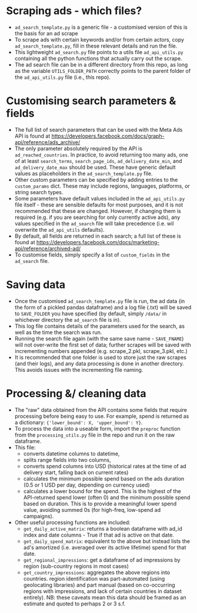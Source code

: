 # Scraping ads - which files?
* `ad_search_template.py` is a generic file - a customised version of this is the basis for an ad scrape
* To scrape ads with certain keywords and/or from certain actors, copy `ad_search_template.py`, fill in these relevant details and run the file.
* This lightweight `ad_search.py` file points to a utils file `ad_api_utils.py` containing all the python functions that actually carry out the scrape. 
* The ad search file can be in a different directory from this repo, as long as the variable `UTILS_FOLDER_PATH` correctly points to the parent folder of the `ad_api_utils.py` file (i.e., this repo). 

# Customising search parameters & fields
* The full list of search parameters that can be used with the Meta Ads API is found at https://developers.facebook.com/docs/graph-api/reference/ads_archive/
* The only parameter absolutely required by the API is `ad_reached_countries`. In practice, to avoid returning too many ads, one of at least `search_terms`, `search_page_ids`, `ad_delivery_date_min`, and `ad_delivery_date_max` should be used. These have generic default values as placeholders in the `ad_search_template.py` file.
* Other custom parameters can be specified by adding entries to the `custom_params` dict. These may include regions, languages, platforms, or string search types.
* Some parameters have default values included in the `ad_api_utils.py` file itself - these are sensible defaults for most purposes, and it is not recommended that these are changed. However, if changing them is required (e.g. if you are searching for only currently active ads), any values specified in the `ad_search` file will take precedence (i.e. wil overwrite the `ad_api_utils` defaults).
* By default, all fields are returned in each search; a full list of these is found at https://developers.facebook.com/docs/marketing-api/reference/archived-ad/
* To customise fields, simply specify a list of `custom_fields` in the `ad_search` file.

# Saving data
* Once the customised `ad_search_template.py` file is run, the ad data (in the form of a pickled pandas dataframe) and a log file (.txt) will be saved to `SAVE_FOLDER` you have specified (by default, simply `/data/` in whichever directory the `ad_search` file is in).
* This log file contains details of the parameters used for the search, as well as the time the search was run.
* Running the search file again (with the same save name - `SAVE_FNAME`) will not over-write the first set of data; further scrapes will be saved with incrementing numbers appended (e.g. scrape_2.pkl, scrape_3.pkl, etc.)
* It is recommended that one folder is used to store just the raw scrapes (and their logs), and any data processing is done in another directory. This avoids issues with the incrementing file naming.

# Processing &/ cleaning data
* The "raw" data obtained from the API contains some fields that require processing before being easy to use. For example, spend is returned as a dictionary: `{'lower_bound': X, 'upper_bound': Y}`.
* To process the data into a useable form, import the `preproc` function from the `processing_utils.py` file in the repo and run it on the raw dataframe.
* This file:
    * converts datetime columns to datetime,
    * splits range fields into two columns,
    * converts spend columns into USD (historical rates at the time of ad delivery start, falling back on current rates)
    * calculates the minimum possible spend based on the ads duration (0.5 or 1 USD per day, depending on currency used)
    * calculates a lower bound for the spend. This is the highest of the API-returned spend lower (often 0) and the minimum possible spend based on duration. This is to provide a meaningful lower spend value, avoiding summed 0s (for high-freq, low-spend ad campaigns).
* Other useful processing functions are included:
    * `get_daily_active_matrix`: returns a boolean dataframe with ad_id index and date columns - True if that ad is active on that date.
    * `get_daily_spend_matrix`: equivalent to the above but instead lists the ad's amortized (i.e. averaged over its active lifetime) spend for that date.
    * `get_regional_impressions`: get a dataframe of ad impressions by region (sub-country regions in most cases)
    * `get_country_impressions`: aggregates the above regions into countries. region identification was part-automated (using geolocating libraries) and part manual (based on co-occurring regions with impressions, and lack of certain countries in dataset entirely). NB: these caveats mean this data should be framed as an estimate and quoted to perhaps 2 or 3 s.f.
